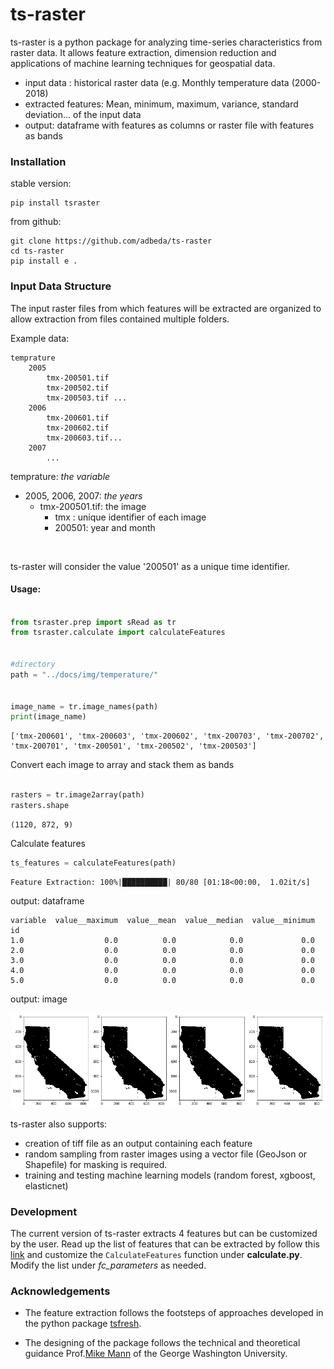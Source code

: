 # ts-raster

ts-raster is a python package for analyzing time-series characteristics from raster data. 
It allows feature extraction, dimension reduction and applications of machine learning techniques for geospatial data.

- input data : historical raster data (e.g. Monthly temperature data (2000-2018) 
- extracted features: Mean, minimum, maximum, variance, standard deviation... of the input data
- output: dataframe with features as columns or raster file with features as bands




### Installation
stable version:
    
    pip install tsraster

from github: 

    git clone https://github.com/adbeda/ts-raster
    cd ts-raster
    pip install e .




### Input Data Structure

The input raster files from which features will be extracted are organized to allow extraction from files contained multiple folders.

Example data:

    temprature
        2005
            tmx-200501.tif 
            tmx-200502.tif
            tmx-200503.tif ...
        2006
            tmx-200601.tif
            tmx-200602.tif
            tmx-200603.tif...
        2007
            ...
  
 temprature: *the variable* <br>
  - 2005, 2006, 2007: *the years* <br>
    - tmx-200501.tif: the image <br>
        - tmx : unique identifier of each image <br>
        - 200501: year and month 
    
<br>

ts-raster will consider the value '200501' as a unique time identifier.

#### Usage:


```python

from tsraster.prep import sRead as tr
from tsraster.calculate import calculateFeatures


#directory
path = "../docs/img/temperature/"


image_name = tr.image_names(path)
print(image_name)
```

    ['tmx-200601', 'tmx-200603', 'tmx-200602', 'tmx-200703', 'tmx-200702', 'tmx-200701', 'tmx-200501', 'tmx-200502', 'tmx-200503']


Convert each image to array and stack them as bands


```python

rasters = tr.image2array(path)
rasters.shape
```
    (1120, 872, 9)



Calculate features

```python
ts_features = calculateFeatures(path)
```

    Feature Extraction: 100%|██████████| 80/80 [01:18<00:00,  1.02it/s]

output: dataframe

    variable  value__maximum  value__mean  value__median  value__minimum
    id                                                                  
    1.0                  0.0          0.0            0.0             0.0
    2.0                  0.0          0.0            0.0             0.0
    3.0                  0.0          0.0            0.0             0.0
    4.0                  0.0          0.0            0.0             0.0
    5.0                  0.0          0.0            0.0             0.0


output: image

![png](examples/output_20_0.png)



ts-raster also supports:
    
   - creation of tiff file as an output containing each feature
   - random sampling from raster images using a vector file (GeoJson or Shapefile) for masking is required.
   - training and testing machine learning models (random forest, xgboost, elasticnet)
  
 ### Development
 
 The current version of ts-raster extracts 4 features but can be customized by the user. 
 Read up the list of features that can be extracted by follow this
  [link](https://tsfresh.readthedocs.io/en/latest/text/list_of_features.html) and customize the
  `CalculateFeatures` function under **calculate.py**. Modify the list under *fc_parameters* as needed.

 ### Acknowledgements
 - The feature extraction follows the footsteps of approaches developed in the python package <a href="https://github.com/blue-yonder/tsfresh">tsfresh</a>.
 
- The designing of the package follows the technical and theoretical guidance Prof.[Mike Mann](https:www/github.com/mmann1123) of the George Washington University.
